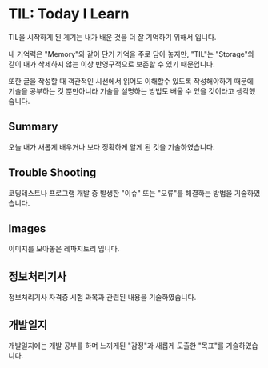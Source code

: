 # TIL: Today I Learn

TIL을 시작하게 된 계기는 내가 배운 것을 더 잘 기억하기 위해서 입니다.

내 기억력은 "Memory"와 같이 단기 기억을 주로 담아 놓지만,
"TIL"는 "Storage"와 같이 내가 삭제하지 않는 이상 반영구적으로 보존할 수 있기 때문입니다. 

또한 글을 작성할 때 객관적인 시선에서 읽어도 이해할수 있도록 작성해야하기 때문에
기술을 공부하는 것 뿐만아니라 기술을 설명하는 방법도 배울 수 있을 것이라고 생각했습니다.



## Summary

오늘 내가 새롭게 배우거나 보다 정확하게 알게 된 것을 기술하였습니다.



## Trouble Shooting

코딩테스트나 프로그램 개발 중 발생한 "이슈" 또는 "오류"를 해결하는 방법을 기술하였습니다.



## Images

이미지를 모아놓은 레파지토리 입니다.



## 정보처리기사

정보처리기사 자격증 시험 과목과 관련된 내용을 기술하였습니다.



## 개발일지

개발일지에는 개발 공부를 하며 느끼게된 "감정"과 새롭게 도출한 "목표"를 기술하였습니다.

